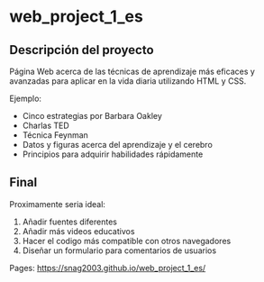 # web_project_1_es

## Descripción del proyecto
Página Web acerca de las técnicas de aprendizaje más eficaces y avanzadas para aplicar en la vida diaria utilizando HTML y CSS.

Ejemplo:
* Cinco estrategias por Barbara Oakley
* Charlas TED
* Técnica Feynman
* Datos y figuras acerca del aprendizaje y el cerebro
* Principios para adquirir habilidades rápidamente

## Final
Proximamente seria ideal:
1. Añadir fuentes diferentes
2. Añadir más videos educativos
3. Hacer el codigo más compatible con otros navegadores
4. Diseñar un formulario para comentarios de usuarios

Pages: https://snag2003.github.io/web_project_1_es/
